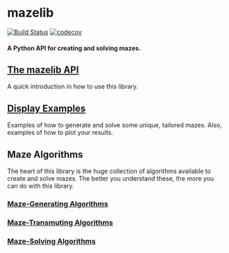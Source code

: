 # mazelib
[![Build Status](https://travis-ci.com/theJollySin/mazelib.svg?branch=master)](https://travis-ci.com/theJollySin/mazelib)
[![codecov](https://codecov.io/gh/theJollySin/mazelib/branch/master/graph/badge.svg)](https://codecov.io/gh/theJollySin/mazelib)

#### A Python API for creating and solving mazes.

## [The mazelib API](https://github.com/theJollySin/mazelib/blob/master/docs/API.md)

A quick introduction in how to use this library.


## [Display Examples](https://github.com/theJollySin/mazelib/blob/master/docs/EXAMPLES.md)

Examples of how to generate and solve some unique, tailored mazes. Also, examples of how to plot your results.


## Maze Algorithms

The heart of this library is the huge collection of algorithms available to create and solve mazes. The better you understand these, the more you can do with this library.

### [Maze-Generating Algorithms](https://github.com/theJollySin/mazelib/blob/master/docs/MAZE_GEN_ALGOS.md)

### [Maze-Transmuting Algorithms](https://github.com/theJollySin/mazelib/blob/master/docs/MAZE_TRANSMUTE_ALGOS.md)

### [Maze-Solving Algorithms](https://github.com/theJollySin/mazelib/blob/master/docs/MAZE_SOLVE_ALGOS.md)

